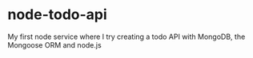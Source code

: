 # node-todo-api
My first node service where I try creating a todo API with MongoDB, the Mongoose ORM and node.js
